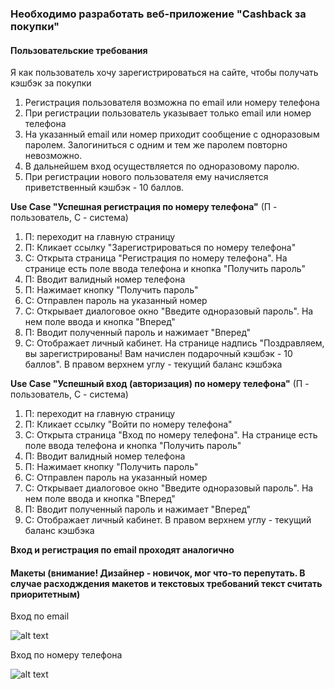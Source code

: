 ### Необходимо разработать веб-приложение "Cashback за покупки"

#### Пользовательские требования

Я как пользователь хочу зарегистрироваться на сайте, чтобы получать кэшбэк за покупки

1. Регистрация пользователя возможна по email или номеру телефона
2. При регистрации пользователь указывает только email или номер телефона
3. На указанный email или номер приходит сообщение с одноразовым паролем. Залогиниться с одним и тем же паролем повторно невозможно.
4. В дальнейшем вход осуществляется по одноразовому паролю.
5. При регистрации нового пользователя ему начисляется приветственный кэшбэк - 10 баллов. 

**Use Case "Успешная регистрация по номеру телефона"** (П - пользователь, С - система)
1. П: переходит на главную страницу
2. П: Кликает ссылку "Зарегистрироваться по номеру телефона"
3. С: Открыта страница "Регистрация по номеру телефона". На странице есть поле ввода телефона и кнопка "Получить пароль"
4. П: Вводит валидный номер телефона
5. П: Нажимает кнопку "Получить пароль"
6. С: Отправлен пароль на указанный номер
7. С: Открывает диалоговое окно "Введите одноразовый пароль". На нем поле ввода и кнопка "Вперед"
8. П: Вводит полученный пароль и нажимает "Вперед"
9. С: Отображает личный кабинет. На странице надпись "Поздравляем, вы зарегистрированы! Вам начислен подарочный кэшбэк - 10 баллов". В правом верхнем углу - текущий баланс кэшбэка

**Use Case "Успешный вход (авторизация) по номеру телефона"** (П - пользователь, С - система)
1. П: переходит на главную страницу
2. П: Кликает ссылку "Войти по номеру телефона"
3. С: Открыта страница "Вход по номеру телефона". На странице есть поле ввода телефона и кнопка "Получить пароль"
4. П: Вводит валидный номер телефона
5. П: Нажимает кнопку "Получить пароль"
6. С: Отправлен пароль на указанный номер
7. С: Открывает диалоговое окно "Введите одноразовый пароль". На нем поле ввода и кнопка "Вперед"
8. П: Вводит полученный пароль и нажимает "Вперед"
9. С: Отображает личный кабинет. В правом верхнем углу - текущий баланс кэшбэка

**Вход и регистрация по email проходят аналогично**

#### Макеты (внимание! Дизайнер - новичок, мог что-то перепутать. В случае расходждения макетов и текстовых требований текст считать приоритетным)

Вход по email

![alt text][email]

[email]: https://github.com/falkona/GeekBrainsStudents/blob/master/img/email.png

Вход по номеру телефона

![alt text][phone]

[phone]: https://github.com/falkona/GeekBrainsStudents/blob/master/img/phone.png
